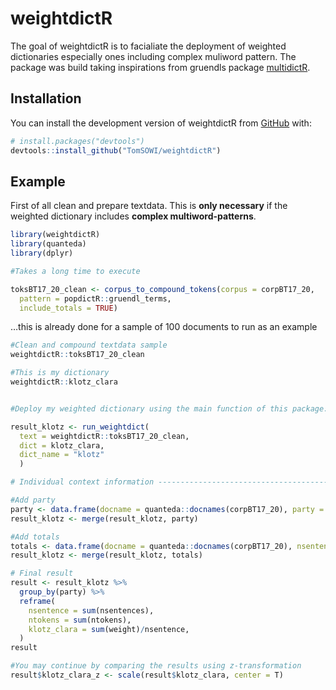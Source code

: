 
<!-- README.md is generated from README.Rmd. Please edit that file -->

# weightdictR

<!-- badges: start -->
<!-- badges: end -->

The goal of weightdictR is to facialiate the deployment of weighted
dictionaries especially ones including complex muliword pattern. The
package was build taking inspirations from gruendls package
[multidictR](https://github.com/jogrue/multidictR).

## Installation

You can install the development version of weightdictR from
[GitHub](https://github.com/) with:

``` r
# install.packages("devtools")
devtools::install_github("TomSOWI/weightdictR")
```

## Example

First of all clean and prepare textdata. This is **only necessary** if
the weighted dictionary includes **complex multiword-patterns**.

``` r
library(weightdictR)
library(quanteda)
library(dplyr)

#Takes a long time to execute

toksBT17_20_clean <- corpus_to_compound_tokens(corpus = corpBT17_20,
  pattern = popdictR::gruendl_terms,
  include_totals = TRUE)
```

…this is already done for a sample of 100 documents to run as an example

``` r
#Clean and compound textdata sample
weightdictR::toksBT17_20_clean

#This is my dictionary
weightdictR::klotz_clara


#Deploy my weighted dictionary using the main function of this package: run_weightdict

result_klotz <- run_weightdict(
  text = weightdictR::toksBT17_20_clean,
  dict = klotz_clara,
  dict_name = "klotz"
  )

# Individual context information -----------------------------------------------

#Add party 
party <- data.frame(docname = quanteda::docnames(corpBT17_20), party = docvars(corpBT17_20)$party)
result_klotz <- merge(result_klotz, party)

#Add totals
totals <- data.frame(docname = quanteda::docnames(corpBT17_20), nsentences = nsentence(corpBT17_20), ntokens = ntoken(corpBT17_20))
result_klotz <- merge(result_klotz, totals)

# Final result
result <- result_klotz %>%
  group_by(party) %>%
  reframe(
    nsentence = sum(nsentences),
    ntokens = sum(ntokens),
    klotz_clara = sum(weight)/nsentence,
  )
result

#You may continue by comparing the results using z-transformation
result$klotz_clara_z <- scale(result$klotz_clara, center = T)
```
